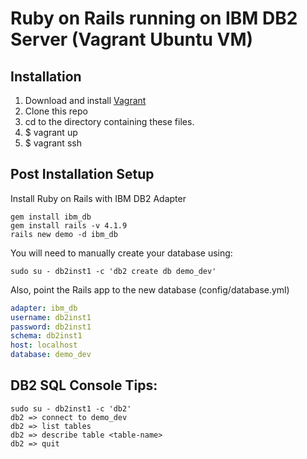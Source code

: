 # Ruby on Rails running on IBM DB2 Server (Vagrant Ubuntu VM)

## Installation

1. Download and install [Vagrant](https://www.vagrantup.com/downloads.html)
2. Clone this repo
3. cd to the directory containing these files.
4. $ vagrant up
5. $ vagrant ssh


## Post Installation Setup

Install Ruby on Rails with IBM DB2 Adapter

```
gem install ibm_db
gem install rails -v 4.1.9
rails new demo -d ibm_db
```

You will need to manually create your database using:
```
sudo su - db2inst1 -c 'db2 create db demo_dev'
```

Also, point the Rails app to the new database (config/database.yml)

```yaml
adapter: ibm_db
username: db2inst1
password: db2inst1
schema: db2inst1
host: localhost
database: demo_dev
```

## DB2 SQL Console Tips:

```
sudo su - db2inst1 -c 'db2'
db2 => connect to demo_dev
db2 => list tables
db2 => describe table <table-name>
db2 => quit
```
